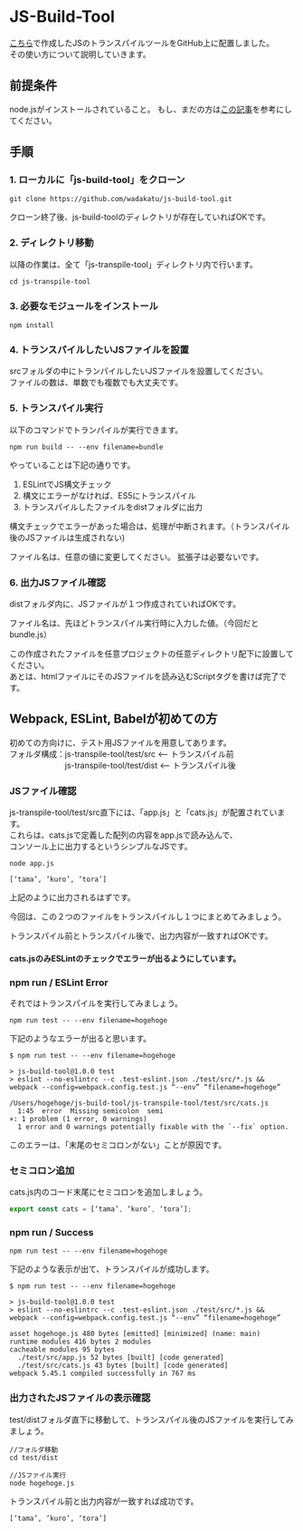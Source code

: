 [1]:https://qiita.com/wadakatu/items/d988a3c59a2a17a0c1f3

# JS-Build-Tool
[こちら][1]で作成したJSのトランスパイルツールをGitHub上に配置しました。<br>
その使い方について説明していきます。

## 前提条件
node.jsがインストールされていること。
もし、まだの方は[この記事][1]を参考にしてください。

## 手順

### 1. ローカルに「js-build-tool」をクローン

```terminal
git clone https://github.com/wadakatu/js-build-tool.git
```

クローン終了後、js-build-toolのディレクトリが存在していればOKです。

### 2. ディレクトリ移動

以降の作業は、全て「js-transpile-tool」ディレクトリ内で行います。

```terminal
cd js-transpile-tool
```

### 3. 必要なモジュールをインストール

```terminal
npm install
```

### 4. トランスパイルしたいJSファイルを設置

srcフォルダの中にトランパイルしたいJSファイルを設置してください。<br>
ファイルの数は、単数でも複数でも大丈夫です。

### 5. トランスパイル実行

以下のコマンドでトランパイルが実行できます。

```terminal
npm run build -- --env filename=bundle
```

やっていることは下記の通りです。
1. ESLintでJS構文チェック
2. 構文にエラーがなければ、ES5にトランスパイル
3. トランスパイルしたファイルをdistフォルダに出力

構文チェックでエラーがあった場合は、処理が中断されます。（トランスパイル後のJSファイルは生成されない)

ファイル名は、任意の値に変更してください。
拡張子は必要ないです。

### 6. 出力JSファイル確認

distフォルダ内に、JSファイルが１つ作成されていればOKです。

ファイル名は、先ほどトランスパイル実行時に入力した値。（今回だとbundle.js）

この作成されたファイルを任意プロジェクトの任意ディレクトリ配下に設置してください。<br>
あとは、htmlファイルにそのJSファイルを読み込むScriptタグを書けば完了です。

## Webpack, ESLint, Babelが初めての方

 初めての方向けに、テスト用JSファイルを用意してあります。<br>
 フォルダ構成：js-transpile-tool/test/src <-- トランスパイル前<br>
 　　　　　　　js-transpile-tool/test/dist <-- トランスパイル後
        
### JSファイル確認

js-transpile-tool/test/src直下には、「app.js」と「cats.js」が配置されています。<br>
これらは、cats.jsで定義した配列の内容をapp.jsで読み込んで、<br>
コンソール上に出力するというシンプルなJSです。

```terminal
node app.js
```

```terminal
[‘tama’, ‘kuro’, ‘tora’]
```

上記のように出力されるはずです。

今回は、この２つのファイルをトランスパイルし１つにまとめてみましょう。

トランスパイル前とトランスパイル後で、出力内容が一致すればOKです。

#### cats.jsのみESLintのチェックでエラーが出るようにしています。

### npm run / ESLint Error

それではトランスパイルを実行してみましょう。

```terminal
npm run test -- --env filename=hogehoge
```

下記のようなエラーが出ると思います。

```terminal
$ npm run test -- --env filename=hogehoge

> js-build-tool@1.0.0 test
> eslint --no-eslintrc --c .test-eslint.json ./test/src/*.js && webpack --config=webpack.config.test.js “--env” “filename=hogehoge”

/Users/hogehoge/js-build-tool/js-transpile-tool/test/src/cats.js
  1:45  error  Missing semicolon  semi
×: 1 problem (1 error, 0 warnings)
  1 error and 0 warnings potentially fixable with the `--fix` option.
```

このエラーは、「末尾のセミコロンがない」ことが原因です。

### セミコロン追加

cats.js内のコード末尾にセミコロンを追加しましょう。
```javascript:cats.js
export const cats = [‘tama’, ‘kuro’, ‘tora’];
```

### npm run / Success

```terminal
npm run test -- --env filename=hogehoge
```

下記のような表示が出て、トランスパイルが成功します。

```terminal
$ npm run test -- --env filename=hogehoge

> js-build-tool@1.0.0 test
> eslint --no-eslintrc --c .test-eslint.json ./test/src/*.js && webpack --config=webpack.config.test.js “--env” “filename=hogehoge”

asset hogehoge.js 480 bytes [emitted] [minimized] (name: main)
runtime modules 416 bytes 2 modules
cacheable modules 95 bytes
  ./test/src/app.js 52 bytes [built] [code generated]
  ./test/src/cats.js 43 bytes [built] [code generated]
webpack 5.45.1 compiled successfully in 767 ms
```

### 出力されたJSファイルの表示確認

test/distフォルダ直下に移動して、トランスパイル後のJSファイルを実行してみましょう。

```terminal
//フォルダ移動
cd test/dist

//JSファイル実行
node hogehoge.js
```

トランスパイル前と出力内容が一致すれば成功です。

```terminal
[‘tama’, ‘kuro’, ‘tora’]
```
